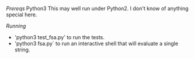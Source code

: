 *Prereqs*
Python3
This may well run under Python2. I don't know of anything special here.

*Running*
 - 'python3 test_fsa.py' to run the tests.
 - 'python3 fsa.py` to run an interactive shell that will evaluate a single string.

